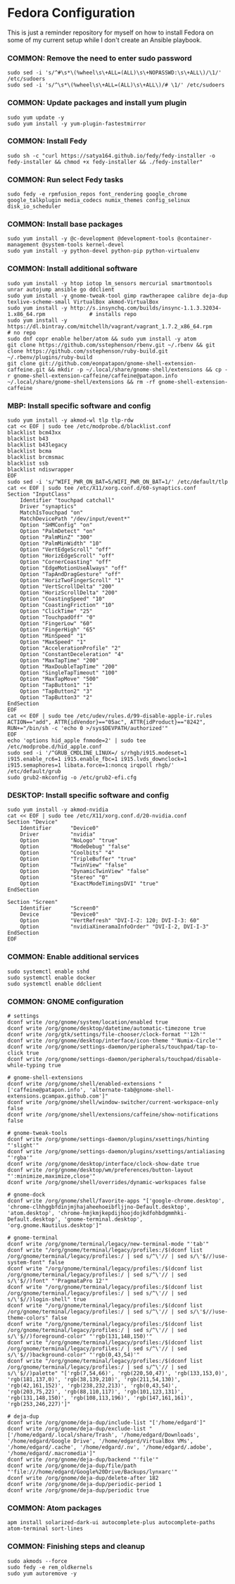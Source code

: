 Fedora Configuration
====================

This is just a reminder repository for myself on how to install Fedora on some of my current setup while I don't create an Ansible playbook.

### COMMON: Remove the need to enter sudo password
    sudo sed -i 's/^#\s*\(%wheel\s\+ALL=(ALL)\s\+NOPASSWD:\s\+ALL\)/\1/' /etc/sudoers
    sudo sed -i 's/^\s*\(%wheel\s\+ALL=(ALL)\s\+ALL\)/# \1/' /etc/sudoers

### COMMON: Update packages and install yum plugin
    sudo yum update -y
    sudo yum install -y yum-plugin-fastestmirror

### COMMON: Install Fedy
    sudo sh -c "curl https://satya164.github.io/fedy/fedy-installer -o fedy-installer && chmod +x fedy-installer && ./fedy-installer"

### COMMON: Run select Fedy tasks
    sudo fedy -e rpmfusion_repos font_rendering google_chrome google_talkplugin media_codecs numix_themes config_selinux disk_io_scheduler

### COMMON: Install base packages
    sudo yum install -y @c-development @development-tools @container-management @system-tools kernel-devel
    sudo yum install -y python-devel python-pip python-virtualenv

### COMMON: Install additional software
    sudo yum install -y htop iotop lm_sensors mercurial smartmontools unrar autojump ansible go ddclient
    sudo yum install -y gnome-tweak-tool gimp rawtherapee calibre deja-dup texlive-scheme-small VirtualBox akmod-VirtualBox
    sudo yum install -y http://s.insynchq.com/builds/insync-1.1.3.32034-1.x86_64.rpm              # installs repo
    sudo yum install -y https://dl.bintray.com/mitchellh/vagrant/vagrant_1.7.2_x86_64.rpm         # no repo
    sudo dnf copr enable helber/atom && sudo yum install -y atom
    git clone https://github.com/sstephenson/rbenv.git ~/.rbenv && git clone https://github.com/sstephenson/ruby-build.git ~/.rbenv/plugins/ruby-build
    git clone git://github.com/eonpatapon/gnome-shell-extension-caffeine.git && mkdir -p ~/.local/share/gnome-shell/extensions && cp -r gnome-shell-extension-caffeine/caffeine@patapon.info ~/.local/share/gnome-shell/extensions && rm -rf gnome-shell-extension-caffeine

### MBP: Install specific software and config
    sudo yum install -y akmod-wl tlp tlp-rdw
    cat << EOF | sudo tee /etc/modprobe.d/blacklist.conf
    blacklist bcm43xx
    blacklist b43
    blacklist b43legacy
    blacklist bcma
    blacklist brcmsmac
    blacklist ssb
    blacklist ndiswrapper
    EOF
    sudo sed -i 's/^WIFI_PWR_ON_BAT=5/WIFI_PWR_ON_BAT=1/' /etc/default/tlp
    cat << EOF | sudo tee /etc/X11/xorg.conf.d/60-synaptics.conf
    Section "InputClass"
        Identifier "touchpad catchall"
        Driver "synaptics"
        MatchIsTouchpad "on"
        MatchDevicePath "/dev/input/event*"
        Option "SHMConfig" "on"
        Option "PalmDetect" "on"
        Option "PalmMinZ" "300"
        Option "PalmMinWidth" "10"
        Option "VertEdgeScroll" "off"
        Option "HorizEdgeScroll" "off"
        Option "CornerCoasting" "off"
        Option "EdgeMotionUseAlways" "off"
        Option "TapAndDragGesture" "off"
        Option "HorizTwoFingerScroll" "1"
        Option "VertScrollDelta" "200"
        Option "HorizScrollDelta" "200"
        Option "CoastingSpeed" "10"
        Option "CoastingFriction" "10"
        Option "ClickTime" "25"
        Option "TouchpadOff" "0"
        Option "FingerLow" "60"
        Option "FingerHigh" "65"
        Option "MinSpeed" "1"
        Option "MaxSpeed" "1"
        Option "AccelerationProfile" "2"
        Option "ConstantDeceleration" "4"
        Option "MaxTapTime" "200"
        Option "MaxDoubleTapTime" "200"
        Option "SingleTapTimeout" "100"
        Option "MaxTapMove" "500"
        Option "TapButton1" "1"
        Option "TapButton2" "3"
        Option "TapButton3" "2"
    EndSection
    EOF
    cat << EOF | sudo tee /etc/udev/rules.d/99-disable-apple-ir.rules
    ACTION=="add", ATTR{idVendor}=="05ac", ATTR{idProduct}=="8242", RUN+="/bin/sh -c 'echo 0 >/sys$DEVPATH/authorized'"
    EOF
    echo 'options hid_apple fnmode=2' | sudo tee /etc/modprobe.d/hid_apple.conf
    sudo sed -i '/^GRUB_CMDLINE_LINUX=/ s/rhgb/i915.modeset=1 i915.enable_rc6=1 i915.enable_fbc=1 i915.lvds_downclock=1 i915.semaphores=1 libata.force=1:noncq irqpoll rhgb/' /etc/default/grub
    sudo grub2-mkconfig -o /etc/grub2-efi.cfg

### DESKTOP: Install specific software and config
    sudo yum install -y akmod-nvidia
    cat << EOF | sudo tee /etc/X11/xorg.conf.d/20-nvidia.conf
    Section "Device"
        Identifier      "Device0"
        Driver          "nvidia"
        Option          "NoLogo" "true"
        Option          "ModeDebug" "false"
        Option          "Coolbits" "4"
        Option          "TripleBuffer" "true"
        Option          "TwinView" "false"
        Option          "DynamicTwinView" "false"
        Option          "Stereo" "0"
        Option          "ExactModeTimingsDVI" "true"
    EndSection

    Section "Screen"
        Identifier      "Screen0"
        Device          "Device0"
        Option          "VertRefresh" "DVI-I-2: 120; DVI-I-3: 60"
        Option          "nvidiaXineramaInfoOrder" "DVI-I-2, DVI-I-3"
    EndSection
    EOF

### COMMON: Enable additional services
    sudo systemctl enable sshd
    sudo systemctl enable docker
    sudo systemctl enable ddclient

### COMMON: GNOME configuration
    # settings
    dconf write /org/gnome/system/location/enabled true
    dconf write /org/gnome/desktop/datetime/automatic-timezone true
    dconf write /org/gtk/settings/file-chooser/clock-format "'12h'"
    dconf write /org/gnome/desktop/interface/icon-theme "'Numix-Circle'"
    dconf write /org/gnome/settings-daemon/peripherals/touchpad/tap-to-click true
    dconf write /org/gnome/settings-daemon/peripherals/touchpad/disable-while-typing true

    # gnome-shell-extensions
    dconf write /org/gnome/shell/enabled-extensions "['caffeine@patapon.info', 'alternate-tab@gnome-shell-extensions.gcampax.github.com']"
    dconf write /org/gnome/shell/window-switcher/current-workspace-only false
    dconf write /org/gnome/shell/extensions/caffeine/show-notifications false

    # gnome-tweak-tools
    dconf write /org/gnome/settings-daemon/plugins/xsettings/hinting "'slight'"
    dconf write /org/gnome/settings-daemon/plugins/xsettings/antialiasing "'rgba'"
    dconf write /org/gnome/desktop/interface/clock-show-date true
    dconf write /org/gnome/desktop/wm/preferences/button-layout "':minimize,maximize,close'"
    dconf write /org/gnome/shell/overrides/dynamic-workspaces false

    # gnome-dock
    dconf write /org/gnome/shell/favorite-apps "['google-chrome.desktop', 'chrome-clhhggbfdinjmjhajaheehoeibfljjno-Default.desktop', 'atom.desktop', 'chrome-hmjkmjkepdijhoojdojkdfohbdgmmhki-Default.desktop', 'gnome-terminal.desktop', 'org.gnome.Nautilus.desktop']"

    # gnome-terminal
    dconf write /org/gnome/terminal/legacy/new-terminal-mode "'tab'"
    dconf write "/org/gnome/terminal/legacy/profiles:/$(dconf list /org/gnome/terminal/legacy/profiles:/ | sed s/^\'// | sed s/\'$//)use-system-font" false
    dconf write "/org/gnome/terminal/legacy/profiles:/$(dconf list /org/gnome/terminal/legacy/profiles:/ | sed s/^\'// | sed s/\'$//)font" "'PragmataPro 12'"
    dconf write "/org/gnome/terminal/legacy/profiles:/$(dconf list /org/gnome/terminal/legacy/profiles:/ | sed s/^\'// | sed s/\'$//)login-shell" true
    dconf write "/org/gnome/terminal/legacy/profiles:/$(dconf list /org/gnome/terminal/legacy/profiles:/ | sed s/^\'// | sed s/\'$//)use-theme-colors" false
    dconf write "/org/gnome/terminal/legacy/profiles:/$(dconf list /org/gnome/terminal/legacy/profiles:/ | sed s/^\'// | sed s/\'$//)foreground-color" "'rgb(131,148,150)'"
    dconf write "/org/gnome/terminal/legacy/profiles:/$(dconf list /org/gnome/terminal/legacy/profiles:/ | sed s/^\'// | sed s/\'$//)background-color" "'rgb(0,43,54)'"
    dconf write "/org/gnome/terminal/legacy/profiles:/$(dconf list /org/gnome/terminal/legacy/profiles:/ | sed s/^\'// | sed s/\'$//)palette" "['rgb(7,54,66)', 'rgb(220,50,47)', 'rgb(133,153,0)', 'rgb(181,137,0)', 'rgb(38,139,210)', 'rgb(211,54,130)', 'rgb(42,161,152)', 'rgb(238,232,213)', 'rgb(0,43,54)', 'rgb(203,75,22)', 'rgb(88,110,117)', 'rgb(101,123,131)', 'rgb(131,148,150)', 'rgb(108,113,196)', 'rgb(147,161,161)', 'rgb(253,246,227)']"

    # deja-dup
    dconf write /org/gnome/deja-dup/include-list "['/home/edgard']"
    dconf write /org/gnome/deja-dup/exclude-list "['/home/edgard/.local/share/Trash', '/home/edgard/Downloads', '/home/edgard/Google Drive', '/home/edgard/VirtualBox VMs', '/home/edgard/.cache', '/home/edgard/.nv', '/home/edgard/.adobe', '/home/edgard/.macromedia']"
    dconf write /org/gnome/deja-dup/backend "'file'"
    dconf write /org/gnome/deja-dup/file/path "'file:///home/edgard/Google%20Drive/Backups/lynxarc'"
    dconf write /org/gnome/deja-dup/delete-after 182
    dconf write /org/gnome/deja-dup/periodic-period 1
    dconf write /org/gnome/deja-dup/periodic true

### COMMON: Atom packages
    apm install solarized-dark-ui autocomplete-plus autocomplete-paths atom-terminal sort-lines

### COMMON: Finishing steps and cleanup
    sudo akmods --force
    sudo fedy -e rem_oldkernels
    sudo yum autoremove -y
